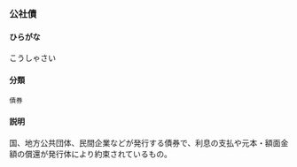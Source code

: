 <div style="display:none;">

## [あ行](securities-terms?id=あ行)
## [か行](securities-terms?id=か行)

</div>

### 公社債

#### ひらがな

こうしゃさい

#### 分類

`債券`

#### 説明

国、地方公共団体、民間企業などが発行する債券で、利息の支払や元本・額面金額の償還が発行体により約束されているもの。

<div style="display:none;">

## [さ行](securities-terms?id=さ行)
## [た行](securities-terms?id=た行)
## [な行](securities-terms?id=な行)
## [は行](securities-terms?id=は行)
## [ま行](securities-terms?id=ま行)
## [や行](securities-terms?id=や行)
## [ら行](securities-terms?id=ら行)
## [わ行](securities-terms?id=わ行)
## [英数字・記号](securities-terms?id=英数字・記号)

</div>

